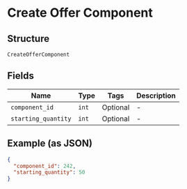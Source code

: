 
# Create Offer Component

## Structure

`CreateOfferComponent`

## Fields

| Name | Type | Tags | Description |
|  --- | --- | --- | --- |
| `component_id` | `int` | Optional | - |
| `starting_quantity` | `int` | Optional | - |

## Example (as JSON)

```json
{
  "component_id": 242,
  "starting_quantity": 50
}
```

